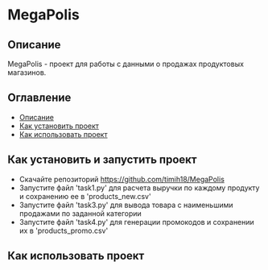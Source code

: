# MegaPolis
## Описание
MegaPolis - проект для работы с данными о продажах продуктовых магазинов.

## Оглавление
- [Описание](#Описание)
- [Как установить проект](#Как_установить_и_запустить_проект)
- [Как использовать проект](#Как_использовать_проект)
## Как установить и запустить проект
 - Скачайте репозиторий https://github.com/timih18/MegaPolis
 - Запустите файл 'task1.py' для расчета выручки по каждому продукту и сохранению ее в 'products_new.csv'
 - Запустите файл 'task3.py' для вывода товара с наименьшими продажами по заданной категории
 - Запустите файл 'task4.py' для генерации промокодов и сохранении их в 'products_promo.csv'
## Как использовать проект
